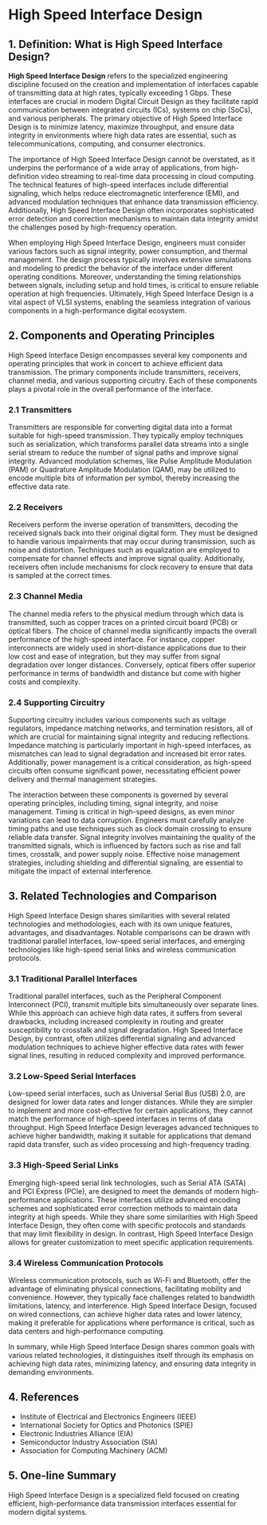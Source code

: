 # High Speed Interface Design

## 1. Definition: What is **High Speed Interface Design**?

**High Speed Interface Design** refers to the specialized engineering discipline focused on the creation and implementation of interfaces capable of transmitting data at high rates, typically exceeding 1 Gbps. These interfaces are crucial in modern Digital Circuit Design as they facilitate rapid communication between integrated circuits (ICs), systems on chip (SoCs), and various peripherals. The primary objective of High Speed Interface Design is to minimize latency, maximize throughput, and ensure data integrity in environments where high data rates are essential, such as telecommunications, computing, and consumer electronics.

The importance of High Speed Interface Design cannot be overstated, as it underpins the performance of a wide array of applications, from high-definition video streaming to real-time data processing in cloud computing. The technical features of high-speed interfaces include differential signaling, which helps reduce electromagnetic interference (EMI), and advanced modulation techniques that enhance data transmission efficiency. Additionally, High Speed Interface Design often incorporates sophisticated error detection and correction mechanisms to maintain data integrity amidst the challenges posed by high-frequency operation.

When employing High Speed Interface Design, engineers must consider various factors such as signal integrity, power consumption, and thermal management. The design process typically involves extensive simulations and modeling to predict the behavior of the interface under different operating conditions. Moreover, understanding the timing relationships between signals, including setup and hold times, is critical to ensure reliable operation at high frequencies. Ultimately, High Speed Interface Design is a vital aspect of VLSI systems, enabling the seamless integration of various components in a high-performance digital ecosystem.

## 2. Components and Operating Principles

High Speed Interface Design encompasses several key components and operating principles that work in concert to achieve efficient data transmission. The primary components include transmitters, receivers, channel media, and various supporting circuitry. Each of these components plays a pivotal role in the overall performance of the interface.

### 2.1 Transmitters

Transmitters are responsible for converting digital data into a format suitable for high-speed transmission. They typically employ techniques such as serialization, which transforms parallel data streams into a single serial stream to reduce the number of signal paths and improve signal integrity. Advanced modulation schemes, like Pulse Amplitude Modulation (PAM) or Quadrature Amplitude Modulation (QAM), may be utilized to encode multiple bits of information per symbol, thereby increasing the effective data rate.

### 2.2 Receivers

Receivers perform the inverse operation of transmitters, decoding the received signals back into their original digital form. They must be designed to handle various impairments that may occur during transmission, such as noise and distortion. Techniques such as equalization are employed to compensate for channel effects and improve signal quality. Additionally, receivers often include mechanisms for clock recovery to ensure that data is sampled at the correct times.

### 2.3 Channel Media

The channel media refers to the physical medium through which data is transmitted, such as copper traces on a printed circuit board (PCB) or optical fibers. The choice of channel media significantly impacts the overall performance of the high-speed interface. For instance, copper interconnects are widely used in short-distance applications due to their low cost and ease of integration, but they may suffer from signal degradation over longer distances. Conversely, optical fibers offer superior performance in terms of bandwidth and distance but come with higher costs and complexity.

### 2.4 Supporting Circuitry

Supporting circuitry includes various components such as voltage regulators, impedance matching networks, and termination resistors, all of which are crucial for maintaining signal integrity and reducing reflections. Impedance matching is particularly important in high-speed interfaces, as mismatches can lead to signal degradation and increased bit error rates. Additionally, power management is a critical consideration, as high-speed circuits often consume significant power, necessitating efficient power delivery and thermal management strategies.

The interaction between these components is governed by several operating principles, including timing, signal integrity, and noise management. Timing is critical in high-speed designs, as even minor variations can lead to data corruption. Engineers must carefully analyze timing paths and use techniques such as clock domain crossing to ensure reliable data transfer. Signal integrity involves maintaining the quality of the transmitted signals, which is influenced by factors such as rise and fall times, crosstalk, and power supply noise. Effective noise management strategies, including shielding and differential signaling, are essential to mitigate the impact of external interference.

## 3. Related Technologies and Comparison

High Speed Interface Design shares similarities with several related technologies and methodologies, each with its own unique features, advantages, and disadvantages. Notable comparisons can be drawn with traditional parallel interfaces, low-speed serial interfaces, and emerging technologies like high-speed serial links and wireless communication protocols.

### 3.1 Traditional Parallel Interfaces

Traditional parallel interfaces, such as the Peripheral Component Interconnect (PCI), transmit multiple bits simultaneously over separate lines. While this approach can achieve high data rates, it suffers from several drawbacks, including increased complexity in routing and greater susceptibility to crosstalk and signal degradation. High Speed Interface Design, by contrast, often utilizes differential signaling and advanced modulation techniques to achieve higher effective data rates with fewer signal lines, resulting in reduced complexity and improved performance.

### 3.2 Low-Speed Serial Interfaces

Low-speed serial interfaces, such as Universal Serial Bus (USB) 2.0, are designed for lower data rates and longer distances. While they are simpler to implement and more cost-effective for certain applications, they cannot match the performance of high-speed interfaces in terms of data throughput. High Speed Interface Design leverages advanced techniques to achieve higher bandwidth, making it suitable for applications that demand rapid data transfer, such as video processing and high-frequency trading.

### 3.3 High-Speed Serial Links

Emerging high-speed serial link technologies, such as Serial ATA (SATA) and PCI Express (PCIe), are designed to meet the demands of modern high-performance applications. These interfaces utilize advanced encoding schemes and sophisticated error correction methods to maintain data integrity at high speeds. While they share some similarities with High Speed Interface Design, they often come with specific protocols and standards that may limit flexibility in design. In contrast, High Speed Interface Design allows for greater customization to meet specific application requirements.

### 3.4 Wireless Communication Protocols

Wireless communication protocols, such as Wi-Fi and Bluetooth, offer the advantage of eliminating physical connections, facilitating mobility and convenience. However, they typically face challenges related to bandwidth limitations, latency, and interference. High Speed Interface Design, focused on wired connections, can achieve higher data rates and lower latency, making it preferable for applications where performance is critical, such as data centers and high-performance computing.

In summary, while High Speed Interface Design shares common goals with various related technologies, it distinguishes itself through its emphasis on achieving high data rates, minimizing latency, and ensuring data integrity in demanding environments.

## 4. References

- Institute of Electrical and Electronics Engineers (IEEE)
- International Society for Optics and Photonics (SPIE)
- Electronic Industries Alliance (EIA)
- Semiconductor Industry Association (SIA)
- Association for Computing Machinery (ACM)

## 5. One-line Summary

High Speed Interface Design is a specialized field focused on creating efficient, high-performance data transmission interfaces essential for modern digital systems.